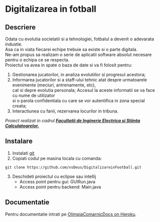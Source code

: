 # Digitalizarea in fotball

## Descriere

Odata cu evolutia societatii si a tehnologiei,  fotbalul a devenit o adevarata industie. \
Asa ca in viata fiecarei echipe trebuie sa existe si o parte digitala.\
Ne-am propus sa realizam o serie de aplicatii software absolut necesare pentru o echipa ce se respecta.\
Proiectul va avea in spate o baza de date si va fi folosit pentru:
1. Gestionarea jucatorilor, in analiza evolutiilor si
progresul acestora;
2. Informarea jucatorilor si a staff-ului tehnic atat despre
urmatoarele evenimente (meciuri, antrenamente, etc),\
cat si depre evolutia personala; Accesul la aceste informatii se va face cu nume de utilizator \
si o parola confidentiala cu care se vor autentifica in zona special creata;
3. Interactiunea cu fanii, rezervarea locurilor in tribuna.

_Proiect realizat in cadrul [**Facultatii de Inginerie Electrica si Stiinta Calculatoarelor.**](https://iesc.unitbv.ro/)_

## Instalare

1. Instalati [git](https://git-scm.com)
2. Copiati codul pe masina locala cu comanda:

```
git clone https://github.com/vsDeus/DigitalizareinFootball.git
```

3. Deschideti proiectul cu eclipse sau intellij
   * Access point pentru gui: GUIRun.java
   * Access point pentru backend: Main.java

## Documentatie

Pentru documentatie intrati pe [OlimpiaComarnicDocs on Heroku](https://olimpiacomarnicdocs.herokuapp.com/).